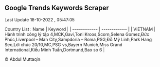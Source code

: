 

## Google Trends Keywords Scraper 
 
Last Update 18-10-2022 , 05:47:05

Country List :
 Name  | Keyword |
| ------------- | ------------- |
| VIETNAM | Hành trình công lý tập 4,MCK,Gavi,Toni Kroos,Scorn,Selena Gomez,Đức Phúc,Liverpool – Man City,Sampdoria – Roma,PSG,Đỗ Mỹ Linh,Park Hang Seo,Lời chúc 20/10,MC,PSG vs,Bayern Munich,Miss Grand International,Kiều Minh Tuấn,Dortmund,Bao so 6 |



© Abdul Muttaqin 

